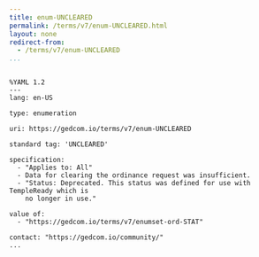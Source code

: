 ```yaml
---
title: enum-UNCLEARED
permalink: /terms/v7/enum-UNCLEARED.html
layout: none
redirect-from:
  - /terms/v7/enum-UNCLEARED
...
```


```

%YAML 1.2
---
lang: en-US

type: enumeration

uri: https://gedcom.io/terms/v7/enum-UNCLEARED

standard tag: 'UNCLEARED'

specification:
  - "Applies to: All"
  - Data for clearing the ordinance request was insufficient.
  - "Status: Deprecated. This status was defined for use with TempleReady which is
    no longer in use."

value of:
  - "https://gedcom.io/terms/v7/enumset-ord-STAT"

contact: "https://gedcom.io/community/"
...

```
